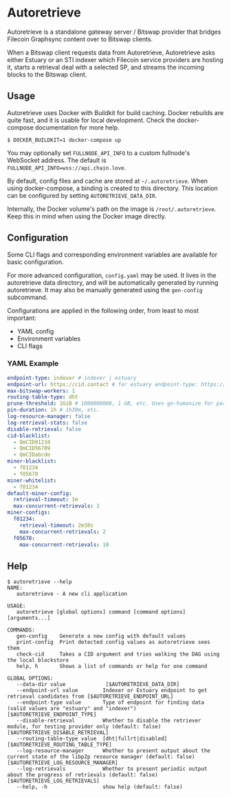 # Autoretrieve

Autoretrieve is a standalone gateway server / Bitswap provider that bridges Filecoin Graphsync content over to Bitswap clients. 

When a Bitswap client requests data from Autoretrieve, Autoretrieve asks either Estuary or an STI indexer which Filecoin service providers are hosting it, starts a retrieval deal with a selected SP, and streams the incoming blocks to the Bitswap client.

## Usage

Autoretrieve uses Docker with Buildkit for build caching. Docker rebuilds are
quite fast, and it is usable for local development. Check the docker-compose
documentation for more help.

```console
$ DOCKER_BUILDKIT=1 docker-compose up
```

You may optionally set `FULLNODE_API_INFO` to a custom fullnode's WebSocket
address. The default is `FULLNODE_API_INFO=wss://api.chain.love`.

By default, config files and cache are stored at `~/.autoretrieve`. When using
docker-compose, a binding is created to this directory. This location can be
configured by setting `AUTORETRIEVE_DATA_DIR`.

Internally, the Docker volume's path on the image is `/root/.autoretrieve`. Keep
this in mind when using the Docker image directly.

## Configuration

Some CLI flags and corresponding environment variables are available for basic configuration.

For more advanced configuration, `config.yaml` may be used. It lives in the autoretrieve data directory, and will be automatically generated by running autoretrieve. It may also be manually generated using the `gen-config` subcommand.

Configurations are applied in the following order, from least to most important:
- YAML config
- Environment variables
- CLI flags

### YAML Example

```yaml
endpoint-type: indexer # indexer | estuary
endpoint-url: https://cid.contact # for estuary endpoint-type: https://api.estuary.tech/retrieval-candidates
max-bitswap-workers: 1
routing-table-type: dht
prune-threshold: 1GiB # 1000000000, 1 GB, etc. Uses go-humanize for parsing. Table of valid byte sizes can be found here: https://github.com/dustin/go-humanize/blob/v1.0.0/bytes.go#L34-L62
pin-duration: 1h # 1h30m, etc.
log-resource-manager: false
log-retrieval-stats: false
disable-retrieval: false
cid-blacklist:
  - QmCID01234
  - QmCID56789
  - QmCIDabcde
miner-blacklist:
  - f01234
  - f05678
miner-whitelist:
  - f01234
default-miner-config:
  retrieval-timeout: 1m
  max-concurrent-retrievals: 1
miner-configs:
  f01234:
    retrieval-timeout: 2m30s
    max-concurrent-retrievals: 2
  f05678:
    max-concurrent-retrievals: 10
```

## Help
```console
$ autoretrieve --help
NAME:
   autoretrieve - A new cli application

USAGE:
   autoretrieve [global options] command [command options] [arguments...]

COMMANDS:
   gen-config    Generate a new config with default values
   print-config  Print detected config values as autoretrieve sees them
   check-cid     Takes a CID argument and tries walking the DAG using the local blockstore
   help, h       Shows a list of commands or help for one command

GLOBAL OPTIONS:
   --data-dir value             [$AUTORETRIEVE_DATA_DIR]
   --endpoint-url value        Indexer or Estuary endpoint to get retrieval candidates from [$AUTORETRIEVE_ENDPOINT_URL]
   --endpoint-type value       Type of endpoint for finding data (valid values are "estuary" and "indexer") [$AUTORETRIEVE_ENDPOINT_TYPE]
   --disable-retrieval         Whether to disable the retriever module, for testing provider only (default: false) [$AUTORETRIEVE_DISABLE_RETRIEVAL]
   --routing-table-type value  [dht|fullrt|disabled] [$AUTORETRIEVE_ROUTING_TABLE_TYPE]
   --log-resource-manager      Whether to present output about the current state of the libp2p resource manager (default: false) [$AUTORETRIEVE_LOG_RESOURCE_MANAGER]
   --log-retrievals            Whether to present periodic output about the progress of retrievals (default: false) [$AUTORETRIEVE_LOG_RETRIEVALS]
   --help, -h                  show help (default: false)
```
